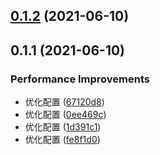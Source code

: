 ## [0.1.2](https://github.com/easonzen/init-config-test/compare/0.1.1...0.1.2) (2021-06-10)

## 0.1.1 (2021-06-10)


### Performance Improvements

* 优化配置 ([67120d8](https://github.com/easonzen/init-config-test/commit/67120d83a76e1d3d059ee5af7ce0f6c122a3551a))
* 优化配置 ([0ee469c](https://github.com/easonzen/init-config-test/commit/0ee469cb0623e3026c73ddfa0bcf154fc0d6b1ca))
* 优化配置 ([1d391c1](https://github.com/easonzen/init-config-test/commit/1d391c17c74ad1db55e152af3f26a51049a54129))
* 优化配置 ([fe8f1d0](https://github.com/easonzen/init-config-test/commit/fe8f1d0370f201d4d33466f0b524e6b7e89b011c))

